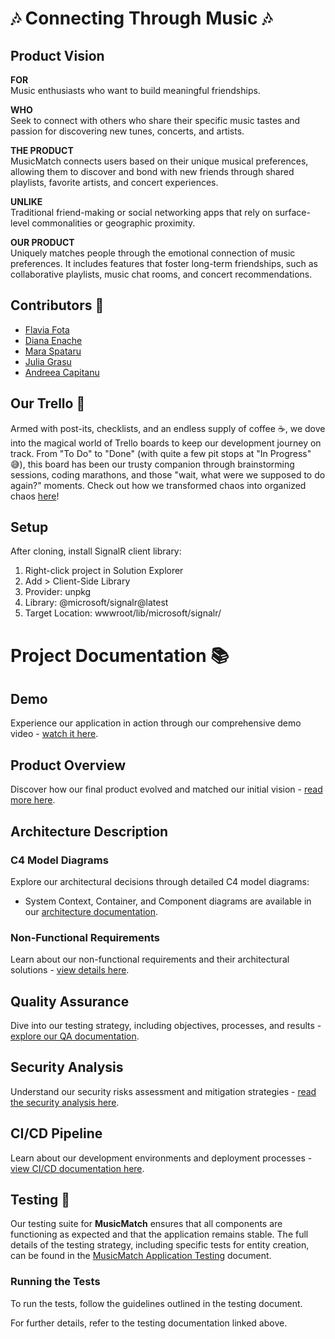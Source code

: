 # 🎶 Connecting Through Music 🎶

## Product Vision

**FOR**  
Music enthusiasts who want to build meaningful friendships.

**WHO**  
Seek to connect with others who share their specific music tastes and passion for discovering new tunes, concerts, and artists.

**THE PRODUCT**  
MusicMatch connects users based on their unique musical preferences, allowing them to discover and bond with new friends through shared playlists, favorite artists, and concert experiences.

**UNLIKE**  
Traditional friend-making or social networking apps that rely on surface-level commonalities or geographic proximity.

**OUR PRODUCT**  
Uniquely matches people through the emotional connection of music preferences. It includes features that foster long-term friendships, such as collaborative playlists, music chat rooms, and concert recommendations.


## Contributors 🎉

- [Flavia Fota](https://github.com/flaviaf7)
- [Diana Enache](https://github.com/DianaEnache)
- [Mara Spataru](https://github.com/mmara13)
- [Julia Grasu](https://github.com/JuliaG03)
- [Andreea Capitanu](https://github.com/CapitanuAndreea)


## Our Trello 🎯

Armed with post-its, checklists, and an endless supply of coffee ☕, we dove into the magical world of Trello boards to keep our development journey on track. From "To Do" to "Done" (with quite a few pit stops at "In Progress" 😅), this board has been our trusty companion through brainstorming sessions, coding marathons, and those "wait, what were we supposed to do again?" moments. Check out how we transformed chaos into organized chaos [here](https://trello.com/b/faJf3xvU/codettes)!

## Setup
After cloning, install SignalR client library:
1. Right-click project in Solution Explorer
2. Add > Client-Side Library
3. Provider: unpkg
4. Library: @microsoft/signalr@latest
5. Target Location: wwwroot/lib/microsoft/signalr/

# Project Documentation 📚

## Demo
Experience our application in action through our comprehensive demo video - [watch it here](https://drive.google.com/drive/folders/1nuQgkUZj4D-OfMl6nnkfDGe3a4K4mdVL?usp=sharing).

## Product Overview
Discover how our final product evolved and matched our initial vision - [read more here](./Documentation/Synthesis-of-the-Product-Result.pdf).

## Architecture Description
### C4 Model Diagrams
Explore our architectural decisions through detailed C4 model diagrams:
- System Context, Container, and Component diagrams are available in our [architecture documentation](./Documentation/C4_Diagrams.md).

### Non-Functional Requirements
Learn about our non-functional requirements and their architectural solutions - [view details here](./Documentation/Non-Functional-Requirements(NFRs).pdf). 

## Quality Assurance
Dive into our testing strategy, including objectives, processes, and results - [explore our QA documentation](./Documentation/Quality-Assurance-Testing.pdf).

## Security Analysis
Understand our security risks assessment and mitigation strategies - [read the security analysis here](./Documentation/Security-Analysis.pdf).

## CI/CD Pipeline
Learn about our development environments and deployment processes - [view CI/CD documentation here](./Documentation/Environment-Configuration&Deployment.pdf).

## Testing 🧪

Our testing suite for **MusicMatch** ensures that all components are functioning as expected and that the application remains stable. The full details of the testing strategy, including specific tests for entity creation, can be found in the [MusicMatch Application Testing](./Tests/Testing.md) document.

### Running the Tests
To run the tests, follow the guidelines outlined in the testing document.

For further details, refer to the testing documentation linked above.

